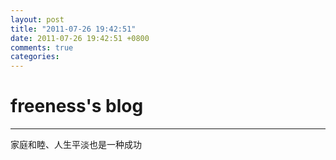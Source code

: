 ```yaml
---
layout: post
title: "2011-07-26 19:42:51"
date: 2011-07-26 19:42:51 +0800
comments: true
categories: 
---
```


# freeness's blog

----------

>
家庭和睦、人生平淡也是一种成功